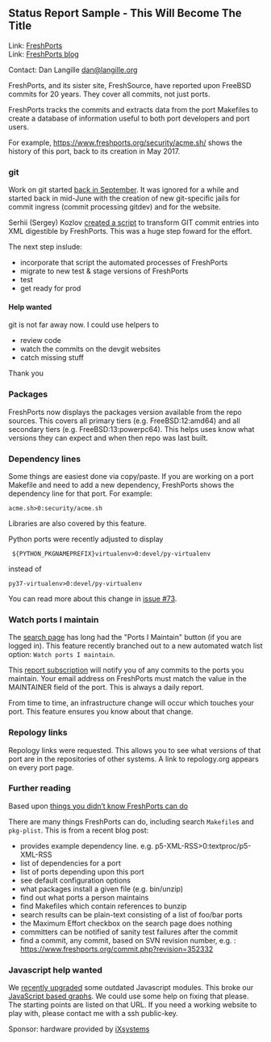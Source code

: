 ## Status Report Sample - This Will Become The Title ##

Link:	 [FreshPorts](http://freshports.org/)  
Link:	 [FreshPorts blog](http://news.freshports.org/)  

Contact: Dan Langille <dan@langille.org>  

FreshPorts, and its sister site, FreshSource, have reported
upon FreeBSD commits for 20 years. They cover all commits,
not just ports.

FreshPorts tracks the commits and extracts data from the
port Makefiles to create a database of information useful
to both port developers and port users.

For example, https://www.freshports.org/security/acme.sh/ shows
the history of this port, back to its creation in May 2017.

### git ###

Work on git started [back in September](https://news.freshports.org/?s=git&searchsubmit=).
It was ignored for a while and started back in mid-June with 
the creation of new git-specific jails for commit ingress (commit
processing gitdev) and for the website.

Serhii (Sergey) Kozlov [created a script](https://github.com/FreshPorts/git_proc_commit/blob/master/git-to-freshports/git-to-freshports.py)
to transform GIT commit entries into XML digestible by FreshPorts.
This was a huge step foward for the effort.

The next step inslude:

* incorporate that script the automated processes of FreshPorts
* migrate to new test & stage versions of FreshPorts
* test
* get ready for prod

#### Help wanted ####

git is not far away now. I could use helpers to

* review code
* watch the commits on the devgit websites
* catch missing stuff

Thank you

### Packages ###

FreshPorts now displays the packages version available from the
repo sources. This covers all primary tiers (e.g. FreeBSD:12:amd64)
and all secondary tiers (e.g. FreeBSD:13:powerpc64). This helps
uses know what versions they can expect and when then repo was last
built.

### Dependency lines ###

Some things are easiest done via copy/paste. If you are working on a port
Makefile and need to add a new dependency, FreshPorts shows the dependency
line for that port.  For example:

```
acme.sh>0:security/acme.sh
```

Libraries are also covered by this feature.

Python ports were recently adjusted to display

```
 ${PYTHON_PKGNAMEPREFIX}virtualenv>0:devel/py-virtualenv
```

instead of

```
py37-virtualenv>0:devel/py-virtualenv
```

You can read more about this change in [issue
#73](https://github.com/FreshPorts/freshports/issues/73).


### Watch ports I maintain ###

The [search page](https://www.freshports.org/search.php) has long had
the "Ports I Maintain" button (if you are logged in). This feature recently
branched out to a new automated watch list option: `Watch ports I maintain`.

This [report subscription](https://www.freshports.org/report-subscriptions.php) 
will notify you of any commits to the ports you maintain. Your email 
address on FreshPorts must match the value in the MAINTAINER field of the port.
This is always a daily report.

From time to time, an infrastructure change will occur which touches your
port. This feature ensures you know about that change.

### Repology links ###

Repology links were requested. This allows you to see what versions of that
port are in the repositories of other systems. A link to repology.org
appears on every port page.

### Further reading ###

Based upon [things you didn’t know FreshPorts can do](https://news.freshports.org/2019/09/03/things-you-didnt-know-freshports-can-do/)


There are many things FreshPorts can do, including search `Makefile`s and
`pkg-plist`. This is from a recent blog post:

* provides example dependency line. e.g. p5-XML-RSS>0:textproc/p5-XML-RSS
* list of dependencies for a port
* list of ports depending upon this port
* see default configuration options
* what packages install a given file (e.g. bin/unzip)
* find out what ports a person maintains
* find Makefiles which contain references to bunzip
* search results can be plain-text consisting of a list of foo/bar ports
* the Maximum Effort checkbox on the search page does nothing
* committers can be notified of sanity test failures after the commit
* find a commit, any commit, based on SVN revision number, e.g. : https://www.freshports.org/commit.php?revision=352332


### Javascript help wanted ###

We [recently upgraded](https://github.com/FreshPorts/freshports/commit/f620270161dd7818272dfebacacaaf26df5f37e6)
some outdated Javascript modules. This broke our [JavaScript based
graphs](https://www.freshports.org/graphs2.php). We could use some help on
fixing that please. The starting points are listed on that URL.  If you need
a working website to play with, please contact me with a ssh public-key.


Sponsor: hardware provided by [iXsystems](https://www.ixsystems.com)
